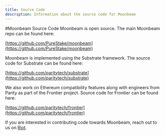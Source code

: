 ```yaml
---
title: Source Code
description: Information about the source code for Moonbeam
---
```


#Moonbeam Source Code
Moonbeam is open source.  The main Moonbeam repo can be found here:

[https://github.com/PureStake/moonbeam](https://github.com/PureStake/moonbeam)

Moonbeam is implemented using the Substrate framework.  The source code for Substrate can be found here:

[https://github.com/paritytech/substrate](https://github.com/paritytech/substrate)

We also work on Ethereum compatibility features along with engineers from Parity as part of the Frontier project.  Source code for Frontier can be found here:

[https://github.com/paritytech/frontier](https://github.com/paritytech/frontier)

If you are interested in contributing code towards Moonbeam, reach out to us on [Riot](https://matrix.to/#/!dzULkAiPePEaverEEP:matrix.org?via=matrix.org).
